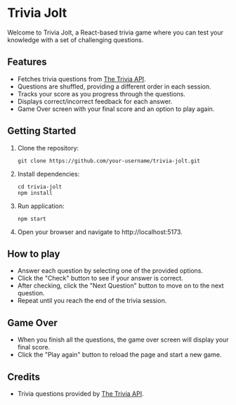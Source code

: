 # Trivia Jolt

Welcome to Trivia Jolt, a React-based trivia game where you can test your knowledge with a set of challenging questions.

## Features

- Fetches trivia questions from [The Trivia API](https://the-trivia-api.com/).
- Questions are shuffled, providing a different order in each session.
- Tracks your score as you progress through the questions.
- Displays correct/incorrect feedback for each answer.
- Game Over screen with your final score and an option to play again.

## Getting Started

1. Clone the repository:

   ```
   git clone https://github.com/your-username/trivia-jolt.git
   ```

2. Install dependencies:

   ```
   cd trivia-jolt
   npm install
   ```

3. Run application:

   ```
   npm start
   ```

4. Open your browser and navigate to http://localhost:5173.

## How to play

- Answer each question by selecting one of the provided options.
- Click the "Check" button to see if your answer is correct.
- After checking, click the "Next Question" button to move on to the next question.
- Repeat until you reach the end of the trivia session.

## Game Over

- When you finish all the questions, the game over screen will display your final score.
- Click the "Play again" button to reload the page and start a new game.

## Credits

- Trivia questions provided by [The Trivia API](https://the-trivia-api.com/).
